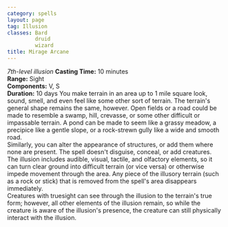```yaml
---
category: spells
layout: page
tag: Illusion
classes: Bard
         druid
         wizard
title: Mirage Arcane 
---
```

_7th-level illusion_ 
**Casting Time:** 10 minutes    
**Range:** Sight    
**Components:** V, S    
**Duration:** 10 days 
You make terrain in an area up to 1 mile square look, sound, smell, and even feel like some other sort of terrain. The terrain's general shape remains the same, however. Open fields or a road could be made to resemble a swamp, hill, crevasse, or some other difficult or impassable terrain. A pond can be made to seem like a grassy meadow, a precipice like a gentle slope, or a rock-strewn gully like a wide and smooth road.    
Similarly, you can alter the appearance of structures, or add them where none are present. The spell doesn't disguise, conceal, or add creatures.    
The illusion includes audible, visual, tactile, and olfactory elements, so it can turn clear ground into difficult terrain (or vice versa) or otherwise impede movement through the area. Any piece of the illusory terrain (such as a rock or stick) that is removed from the spell's area disappears immediately.    
Creatures with truesight can see through the illusion to the terrain's true form; however, all other elements of the illusion remain, so while the creature is aware of the illusion's presence, the creature can still physically interact with the illusion. 